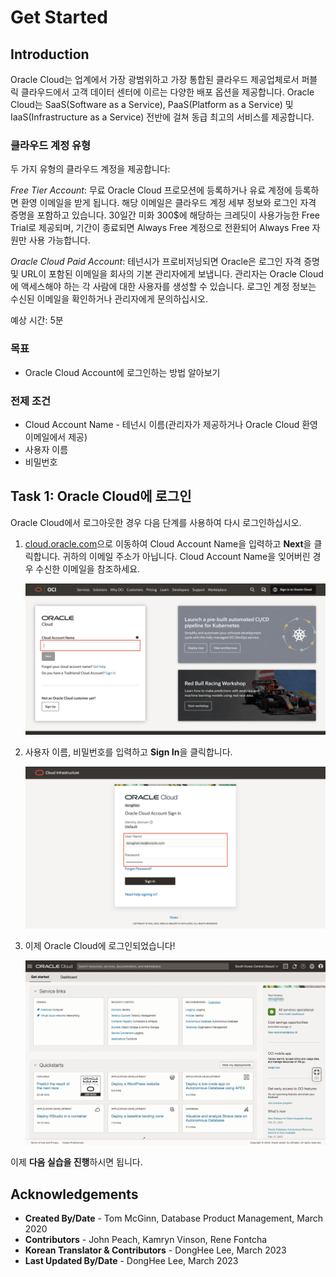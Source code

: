 # Get Started

## Introduction

Oracle Cloud는 업계에서 가장 광범위하고 가장 통합된 클라우드 제공업체로서 퍼블릭 클라우드에서 고객 데이터 센터에 이르는 다양한 배포 옵션을 제공합니다. Oracle Cloud는 SaaS(Software as a Service), PaaS(Platform as a Service) 및 IaaS(Infrastructure as a Service) 전반에 걸쳐 동급 최고의 서비스를 제공합니다.

### 클라우드 계정 유형

두 가지 유형의 클라우드 계정을 제공합니다:

*Free Tier Account*: 무료 Oracle Cloud 프로모션에 등록하거나 유료 계정에 등록하면 환영 이메일을 받게 됩니다. 해당 이메일은 클라우드 계정 세부 정보와 로그인 자격 증명을 포함하고 있습니다. 30일간 미화 300$에 해당하는 크레딧이 사용가능한 Free Trial로 제공되며, 기간이 종료되면 Always Free 계정으로 전환되어 Always Free 자원만 사용 가능합니다.

*Oracle Cloud Paid Account*: 테넌시가 프로비저닝되면 Oracle은 로그인 자격 증명 및 URL이 포함된 이메일을 회사의 기본 관리자에게 보냅니다. 관리자는 Oracle Cloud에 액세스해야 하는 각 사람에 대한 사용자를 생성할 수 있습니다. 로그인 계정 정보는 수신된 이메일을 확인하거나 관리자에게 문의하십시오.

예상 시간: 5분

### 목표

- Oracle Cloud Account에 로그인하는 방법 알아보기

### 전제 조건

- Cloud Account Name - 테넌시 이름(관리자가 제공하거나 Oracle Cloud 환영 이메일에서 제공)
- 사용자 이름
- 비밀번호

## Task 1:  Oracle Cloud에 로그인

Oracle Cloud에서 로그아웃한 경우 다음 단계를 사용하여 다시 로그인하십시오.

1. [cloud.oracle.com](https://cloud.oracle.com)으로 이동하여 Cloud Account Name을 입력하고 **Next**을 클릭합니다. 귀하의 이메일 주소가 아닙니다. Cloud Account Name을 잊어버린 경우 수신한 이메일을 참조하세요.

    ![cloud.oracle.com](images/cloud-oracle.png " ")

2. 사용자 이름, 비밀번호를 입력하고 **Sign In**을 클릭합니다.

    ![Sign In](images/oci-signin-with-iam-domain.png " ")

3. 이제 Oracle Cloud에 로그인되었습니다!

    ![Console Home](images/oci-console-home-page.png " ")

이제 **다음 실습을 진행**하시면 됩니다.

## Acknowledgements

- **Created By/Date** - Tom McGinn, Database Product Management, March 2020
- **Contributors** - John Peach, Kamryn Vinson, Rene Fontcha
- **Korean Translator & Contributors** - DongHee Lee, March 2023
- **Last Updated By/Date** - DongHee Lee, March 2023
